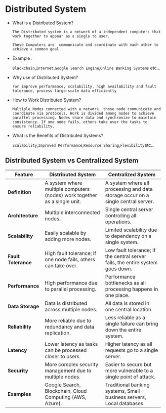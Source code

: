 # Distributed System

  - What is a Distributed System?
    
     `The Distributed system is a network of a independent computers that work together to appear as a single to user.`
    
     `These Computers are  communicate and coordinate with each other to achieve a common goal.`

  - Example :

    `Blackchain`,`Internet`,`Google Search Engine`,`Online Banking Systems` etc...

 - Why use of Distributed System?

   `For improve performance, scalability, high availability and fault tolerance, process large-scale data efficiently`

 - How to Work Distributed System?

   `Multiple Nodes connected with a network. those node communicate and coordinate via protocols. Work is divided among nodes to achieve parallel processing. Nodes share data and synchronize to maintain consistency. If one node fails, others take over the tasks to ensure reliability. `

 - What is the Benefits of Distributed Systems?

   `Scalability`,`Improved Performance`,`Resource Sharing`,`Flexibility`etc...

## Distributed System vs Centralized System

| Feature          | Distributed System                                      | Centralized System                                      |
|-----------------|-------------------------------------------------|------------------------------------------------|
| **Definition**   | A system where multiple computers (nodes) work together as a single unit. | A system where all processing and data storage occur on a single central server. |
| **Architecture** | Multiple interconnected nodes. | Single central server controlling all operations. |
| **Scalability**  | Easily scalable by adding more nodes. | Limited scalability due to dependency on a single system. |
| **Fault Tolerance** | High fault tolerance; if one node fails, others can take over. | Low fault tolerance; if the central server fails, the entire system goes down. |
| **Performance**  | High performance due to parallel processing. | Performance bottlenecks as all processing happens in one place. |
| **Data Storage** | Data is distributed across multiple nodes. | All data is stored in one central location. |
| **Reliability**  | More reliable due to redundancy and data replication. | Less reliable as a single failure can bring down the entire system. |
| **Latency**      | Lower latency as tasks can be processed closer to users. | Higher latency as all requests go to a single server. |
| **Security**     | More complex security management due to multiple nodes. | Easier to secure but more vulnerable to a single point of attack. |
| **Examples**     | Google Search, Blockchain, Cloud Computing (AWS, Azure). | Traditional banking systems, Small business servers, Local databases. |

